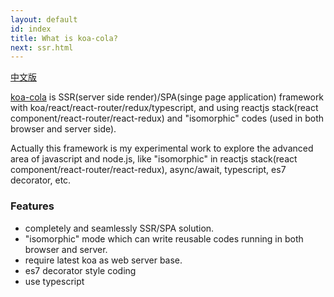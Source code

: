 ```yaml
---
layout: default
id: index
title: What is koa-cola?
next: ssr.html
---
```


[中文版](https://koa-cola-zh-cn.github.io/)

[koa-cola](https://koa-cola.github.io/) is SSR(server side render)/SPA(singe page application) framework with koa/react/react-router/redux/typescript, and using reactjs stack(react component/react-router/react-redux) and "isomorphic" codes (used in both browser and server side).

Actually this framework is my experimental work to explore the advanced area of javascript and node.js, like "isomorphic" in reactjs stack(react component/react-router/react-redux), async/await, typescript, es7 decorator, etc.

### Features
* completely and seamlessly SSR/SPA solution.
* "isomorphic" mode which can write reusable codes running in both browser and server.
* require latest koa as web server base.
* es7 decorator style coding
* use typescript

